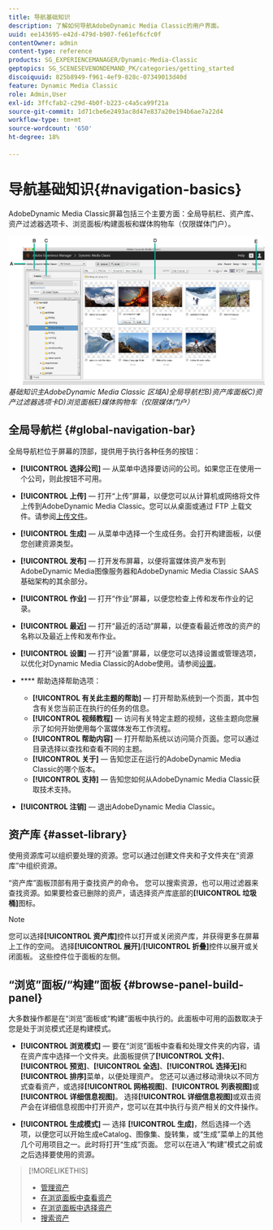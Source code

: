 ```yaml
---
title: 导航基础知识
description: 了解如何导航AdobeDynamic Media Classic的用户界面。
uuid: ee143695-e42d-479d-b907-fe61ef6cfc0f
contentOwner: admin
content-type: reference
products: SG_EXPERIENCEMANAGER/Dynamic-Media-Classic
geptopics: SG_SCENESEVENONDEMAND_PK/categories/getting_started
discoiquuid: 825b8949-f961-4ef9-828c-07349013d40d
feature: Dynamic Media Classic
role: Admin,User
exl-id: 3ffcfab2-c29d-4b0f-b223-c4a5ca99f21a
source-git-commit: 1d71cbe6e2493ac8d47e837a20e194b6ae7a22d4
workflow-type: tm+mt
source-wordcount: '650'
ht-degree: 18%

---
```


# 导航基础知识{#navigation-basics}

AdobeDynamic Media Classic屏幕包括三个主要方面：全局导航栏、资产库、资产过滤器选项卡、浏览面板/构建面板和媒体购物车（仅限媒体门户）。

![导航](/help/assets/gs_navigation_basics_popup_popup.png)
*基础知识主AdobeDynamic Media Classic*
*区域A)全局导航栏B)资产库面板C)资产过滤器选项卡D)浏览面板E)媒体购物车（仅限媒体门户）*

## 全局导航栏 {#global-navigation-bar}

全局导航栏位于屏幕的顶部，提供用于执行各种任务的按钮：

* **[!UICONTROL 选择公司]**  — 从菜单中选择要访问的公司。如果您正在使用一个公司，则此按钮不可用。

* **[!UICONTROL 上传]**  — 打开“上传”屏幕，以便您可以从计算机或网络将文件上传到AdobeDynamic Media Classic。您可以从桌面或通过 FTP 上载文件。请参阅[上传文件](/help/uploading-files.md)。

* **[!UICONTROL 生成]**  — 从菜单中选择一个生成任务。会打开构建面板，以便您创建资源类型。

* **[!UICONTROL 发布]**  — 打开发布屏幕，以便将富媒体资产发布到AdobeDynamic Media图像服务器和AdobeDynamic Media Classic SAAS基础架构的其余部分。

* **[!UICONTROL 作业]**  — 打开“作业”屏幕，以便您检查上传和发布作业的记录。

* **[!UICONTROL 最近]**  — 打开“最近的活动”屏幕，以便查看最近修改的资产的名称以及最近上传和发布作业。

* **[!UICONTROL 设置]**  — 打开“设置”屏幕，以便您可以选择设置或管理选项，以优化对Dynamic Media Classic的Adobe使用。请参阅[设置](/help/setup-basics.md)。

* **** 帮助选择帮助选项：

   * **[!UICONTROL 有关此主题的帮助]**  — 打开帮助系统到一个页面，其中包含有关您当前正在执行的任务的信息。
   * **[!UICONTROL 视频教程]**  — 访问有关特定主题的视频，这些主题向您展示了如何开始使用每个富媒体发布工作流程。
   * **[!UICONTROL 帮助内容]**  — 打开帮助系统以访问简介页面。您可以通过目录选择以查找和查看不同的主题。
   * **[!UICONTROL 关于]**  — 告知您正在运行的AdobeDynamic Media Classic的哪个版本。
   * **[!UICONTROL 支持]**  — 告知您如何从AdobeDynamic Media Classic获取技术支持。

* **[!UICONTROL 注销]**  — 退出AdobeDynamic Media Classic。

## 资产库 {#asset-library}

使用资源库可以组织要处理的资源。您可以通过创建文件夹和子文件夹在“资源库”中组织资源。

“资产库”面板顶部有用于查找资产的命令。 您可以搜索资源，也可以用过滤器来查找资源。如果要检查已删除的资产，请选择资产库底部的&#x200B;**[!UICONTROL 垃圾桶]**&#x200B;图标。

>[!NOTE]
>
>您可以选择&#x200B;**[!UICONTROL 资产库]**&#x200B;控件以打开或关闭资产库，并获得更多在屏幕上工作的空间。 选择&#x200B;**[!UICONTROL 展开]**/**[!UICONTROL 折叠]**&#x200B;控件以展开或关闭面板。 这些控件位于面板的左侧。

## “浏览”面板/“构建”面板 {#browse-panel-build-panel}

大多数操作都是在“浏览”面板或“构建”面板中执行的。此面板中可用的函数取决于您是处于浏览模式还是构建模式。

* **[!UICONTROL 浏览模式]**  — 要在“浏览”面板中查看和处理文件夹的内容，请在资产库中选择一个文件夹。此面板提供了&#x200B;**[!UICONTROL 文件]**、**[!UICONTROL 预览]**、**[!UICONTROL 全选]**、**[!UICONTROL 选择无]**&#x200B;和&#x200B;**[!UICONTROL 排序]**&#x200B;菜单，以便处理资产。 您还可以通过移动滑块以不同方式查看资产，或选择&#x200B;**[!UICONTROL 网格视图]**、**[!UICONTROL 列表视图]**&#x200B;或&#x200B;**[!UICONTROL 详细信息视图]**。 选择&#x200B;**[!UICONTROL 详细信息视图]**&#x200B;或双击资产会在详细信息视图中打开资产，您可以在其中执行与资产相关的文件操作。

* **[!UICONTROL 生成模式]**  — 选择 **[!UICONTROL 生成]**，然后选择一个选项，以便您可以开始生成eCatalog、图像集、旋转集，或“生成”菜单上的其他几个可用项目之一。此时将打开“生成”页面。 您可以在进入“构建”模式之前或之后选择要使用的资源。

>[!MORELIKETHIS]
>
>* [管理资产](about-managing-assets.md)
>* [在浏览面板中查看资产](viewing-assets-browse-panel.md#viewing_assets_in_the_browse_panel)
>* [在浏览面板中选择资产](selecting-assets-browse-panel.md#selecting_assets_in_the_browse_panel)
>* [搜索资产](searching-assets.md#searching_assets)

